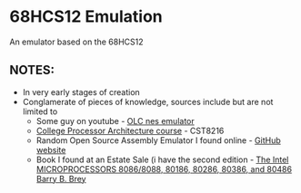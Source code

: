 # 68HCS12 Emulation
 An emulator based on the 68HCS12
## NOTES:
- In very early stages of creation
- Conglamerate of pieces of knowledge, sources include but are not limited to
    - Some guy on youtube - [OLC nes emulator](https://www.youtube.com/watch?v=F8kx56OZQhg)  
    - [College Processor Architecture course]() - CST8216
    - Random Open Source Assembly Emulator I found online - [GitHub](https://github.com/Schweigi/assembler-simulator) [website]()
    - Book I found at an Estate Sale (i have the second edition - [The Intel MICROPROCESSORS 8086/8088, 80186, 80286, 80386, and 80486 Barry B. Brey](https://userpages.umbc.edu/~squire/intel_book.pdf)

